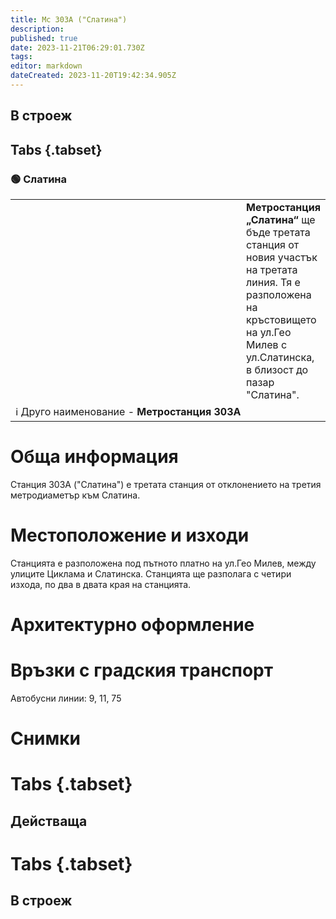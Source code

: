 ```yaml
---
title: Мс 303А ("Слатина")
description: 
published: true
date: 2023-11-21T06:29:01.730Z
tags: 
editor: markdown
dateCreated: 2023-11-20T19:42:34.905Z
---
```


## В строеж
## Tabs {.tabset}
### 🟢 Слатина
<table style="width:100%">
  <tr>
    <td style="width:400px"><img src=""></td>
    <td><b>Метростанция „Слатина“</b> ще бъде третата станция от новия участък на третата линия. Тя е разположена на кръстовището на ул.Гео Милев с ул.Слатинска, в близост до пазар "Слатина".
      <br></td>
  </tr>
  <td colspan=2 >ℹ️ Друго наименование - <b>Метростанция 303А</b></td>
</table>


# Обща информация

Станция 303А ("Слатина") е третата станция от отклонението на третия метродиаметър към Слатина.

# Местоположение и изходи

 Станцията е разположена под пътното платно на ул.Гео Милев, между улиците
Циклама и Слатинска. Станцията ще разполага с четири изхода, по два в двата края на станцията. 


# Архитектурно оформление
 

# Връзки с градския транспорт
Автобусни линии: 9, 11, 75

# Снимки
  
# Tabs {.tabset}
## Действаща

  
# Tabs {.tabset}
## В строеж